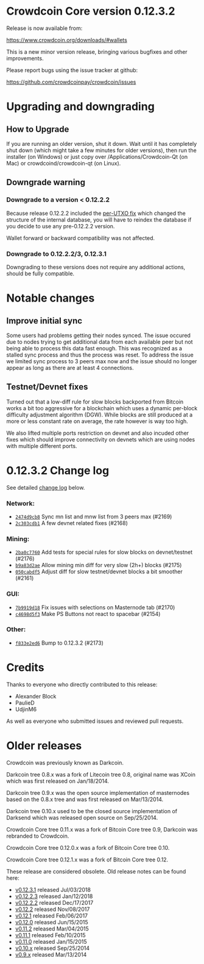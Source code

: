 Crowdcoin Core version 0.12.3.2
==========================

Release is now available from:

  <https://www.crowdcoin.org/downloads/#wallets>

This is a new minor version release, bringing various bugfixes and other
improvements.

Please report bugs using the issue tracker at github:

  <https://github.com/crowdcoinpay/crowdcoin/issues>


Upgrading and downgrading
=========================

How to Upgrade
--------------

If you are running an older version, shut it down. Wait until it has completely
shut down (which might take a few minutes for older versions), then run the
installer (on Windows) or just copy over /Applications/Crowdcoin-Qt (on Mac) or
crowdcoind/crowdcoin-qt (on Linux).

Downgrade warning
-----------------

### Downgrade to a version < 0.12.2.2

Because release 0.12.2.2 included the [per-UTXO fix](release-notes/crowdcoin/release-notes-0.12.2.2.md#per-utxo-fix)
which changed the structure of the internal database, you will have to reindex
the database if you decide to use any pre-0.12.2.2 version.

Wallet forward or backward compatibility was not affected.

### Downgrade to 0.12.2.2/3, 0.12.3.1

Downgrading to these versions does not require any additional actions, should be
fully compatible.


Notable changes
===============

Improve initial sync
--------------------

Some users had problems getting their nodes synced. The issue occured due to nodes trying to
get additional data from each available peer but not being able to process this data fast enough.
This was recognized as a stalled sync process and thus the process was reset. To address the issue
we limited sync process to 3 peers max now and the issue should no longer appear as long as there
are at least 4 connections.

Testnet/Devnet fixes
--------------------

Turned out that a low-diff rule for slow blocks backported from Bitcoin works a bit too aggressive for
a blockchain which uses a dynamic per-block difficulty adjustment algorithm (DGW). While blocks are still
produced at a more or less constant rate on average, the rate however is way too high.

We also lifted multiple ports restriction on devnet and also incuded other fixes which should improve
connectivity on devnets which are using nodes with multiple different ports.


0.12.3.2 Change log
===================

See detailed [change log](https://github.com/crowdcoinpay/crowdcoin/compare/v0.12.3.1...crowdcoinpay:v0.12.3.2) below.

### Network:
- [`2474d9cb8`](https://github.com/crowdcoinpay/crowdcoin/commit/2474d9cb8) Sync mn list and mnw list from 3 peers max (#2169)
- [`2c303cdb1`](https://github.com/crowdcoinpay/crowdcoin/commit/2c303cdb1) A few devnet related fixes (#2168)

### Mining:
- [`2ba0c7760`](https://github.com/crowdcoinpay/crowdcoin/commit/2ba0c7760) Add tests for special rules for slow blocks on devnet/testnet (#2176)
- [`b9a83d2ae`](https://github.com/crowdcoinpay/crowdcoin/commit/b9a83d2ae) Allow mining min diff for very slow (2h+) blocks (#2175)
- [`050cabdf5`](https://github.com/crowdcoinpay/crowdcoin/commit/050cabdf5) Adjust diff for slow testnet/devnet blocks a bit smoother (#2161)

### GUI:
- [`7b9919d18`](https://github.com/crowdcoinpay/crowdcoin/commit/7b9919d18) Fix issues with selections on Masternode tab (#2170)
- [`c4698d5f3`](https://github.com/crowdcoinpay/crowdcoin/commit/c4698d5f3) Make PS Buttons not react to spacebar (#2154)

### Other:
- [`f833e2ed6`](https://github.com/crowdcoinpay/crowdcoin/commit/f833e2ed6) Bump to 0.12.3.2 (#2173)


Credits
=======

Thanks to everyone who directly contributed to this release:

- Alexander Block
- PaulieD
- UdjinM6

As well as everyone who submitted issues and reviewed pull requests.


Older releases
==============

Crowdcoin was previously known as Darkcoin.

Darkcoin tree 0.8.x was a fork of Litecoin tree 0.8, original name was XCoin
which was first released on Jan/18/2014.

Darkcoin tree 0.9.x was the open source implementation of masternodes based on
the 0.8.x tree and was first released on Mar/13/2014.

Darkcoin tree 0.10.x used to be the closed source implementation of Darksend
which was released open source on Sep/25/2014.

Crowdcoin Core tree 0.11.x was a fork of Bitcoin Core tree 0.9,
Darkcoin was rebranded to Crowdcoin.

Crowdcoin Core tree 0.12.0.x was a fork of Bitcoin Core tree 0.10.

Crowdcoin Core tree 0.12.1.x was a fork of Bitcoin Core tree 0.12.

These release are considered obsolete. Old release notes can be found here:

- [v0.12.3.1](https://github.com/crowdcoinpay/crowdcoin/blob/master/doc/release-notes/crowdcoin/release-notes-0.12.3.1.md) released Jul/03/2018
- [v0.12.2.3](https://github.com/crowdcoinpay/crowdcoin/blob/master/doc/release-notes/crowdcoin/release-notes-0.12.2.3.md) released Jan/12/2018
- [v0.12.2.2](https://github.com/crowdcoinpay/crowdcoin/blob/master/doc/release-notes/crowdcoin/release-notes-0.12.2.2.md) released Dec/17/2017
- [v0.12.2](https://github.com/crowdcoinpay/crowdcoin/blob/master/doc/release-notes/crowdcoin/release-notes-0.12.2.md) released Nov/08/2017
- [v0.12.1](https://github.com/crowdcoinpay/crowdcoin/blob/master/doc/release-notes/crowdcoin/release-notes-0.12.1.md) released Feb/06/2017
- [v0.12.0](https://github.com/crowdcoinpay/crowdcoin/blob/master/doc/release-notes/crowdcoin/release-notes-0.12.0.md) released Jun/15/2015
- [v0.11.2](https://github.com/crowdcoinpay/crowdcoin/blob/master/doc/release-notes/crowdcoin/release-notes-0.11.2.md) released Mar/04/2015
- [v0.11.1](https://github.com/crowdcoinpay/crowdcoin/blob/master/doc/release-notes/crowdcoin/release-notes-0.11.1.md) released Feb/10/2015
- [v0.11.0](https://github.com/crowdcoinpay/crowdcoin/blob/master/doc/release-notes/crowdcoin/release-notes-0.11.0.md) released Jan/15/2015
- [v0.10.x](https://github.com/crowdcoinpay/crowdcoin/blob/master/doc/release-notes/crowdcoin/release-notes-0.10.0.md) released Sep/25/2014
- [v0.9.x](https://github.com/crowdcoinpay/crowdcoin/blob/master/doc/release-notes/crowdcoin/release-notes-0.9.0.md) released Mar/13/2014

